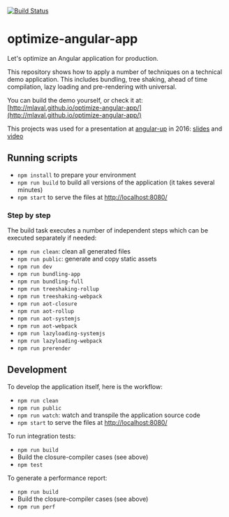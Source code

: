 [![Build Status](https://travis-ci.org/mlaval/optimize-angular-app.svg?branch=master)](https://travis-ci.org/mlaval/optimize-angular-app)

# optimize-angular-app
Let's optimize an Angular application for production.

This repository shows how to apply a number of techniques on a technical demo application. This includes bundling, tree shaking, ahead of time compilation, lazy loading and pre-rendering with universal.

You can build the demo yourself, or check it at: [http://mlaval.github.io/optimize-angular-app/](http://mlaval.github.io/optimize-angular-app/)

This projects was used for a presentation at [angular-up](http://angular-up.com/) in 2016: [slides](https://goo.gl/7EE8MK) and [video](https://www.youtube.com/watch?v=rbqsCcAikHo)

## Running scripts
- `npm install` to prepare your environment
- `npm run build` to build all versions of the application (it takes several minutes)
- `npm start` to serve the files at [http://localhost:8080/](http://localhost:8080/)

### Step by step
The build task executes a number of independent steps which can be executed separately if needed:
- `npm run clean`: clean all generated files
- `npm run public`: generate and copy static assets
- `npm run dev`
- `npm run bundling-app`
- `npm run bundling-full`
- `npm run treeshaking-rollup`
- `npm run treeshaking-webpack`
- `npm run aot-closure`
- `npm run aot-rollup`
- `npm run aot-systemjs`
- `npm run aot-webpack`
- `npm run lazyloading-systemjs`
- `npm run lazyloading-webpack`
- `npm run prerender`

## Development
To develop the application itself, here is the workflow:
- `npm run clean`
- `npm run public`
- `npm run watch`: watch and transpile the application source code
- `npm start` to serve the files at [http://localhost:8080/](http://localhost:8080/)

To run integration tests:
- `npm run build`
- Build the closure-compiler cases (see above)
- `npm test`

To generate a performance report:
- `npm run build`
- Build the closure-compiler cases (see above)
- `npm run perf`
